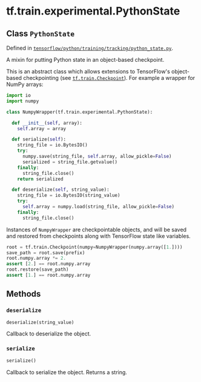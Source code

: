 <div itemscope itemtype="http://developers.google.com/ReferenceObject">
<meta itemprop="name" content="tf.train.experimental.PythonState" />
<meta itemprop="path" content="Stable" />
<meta itemprop="property" content="deserialize"/>
<meta itemprop="property" content="serialize"/>
</div>

# tf.train.experimental.PythonState

## Class `PythonState`





Defined in [`tensorflow/python/training/tracking/python_state.py`](/code/stable/tensorflow/python/training/tracking/python_state.py).

A mixin for putting Python state in an object-based checkpoint.

This is an abstract class which allows extensions to TensorFlow's object-based
checkpointing (see <a href="../../../tf/train/Checkpoint.md"><code>tf.train.Checkpoint</code></a>). For example a wrapper for NumPy
arrays:

```python
import io
import numpy

class NumpyWrapper(tf.train.experimental.PythonState):

  def __init__(self, array):
    self.array = array

  def serialize(self):
    string_file = io.BytesIO()
    try:
      numpy.save(string_file, self.array, allow_pickle=False)
      serialized = string_file.getvalue()
    finally:
      string_file.close()
    return serialized

  def deserialize(self, string_value):
    string_file = io.BytesIO(string_value)
    try:
      self.array = numpy.load(string_file, allow_pickle=False)
    finally:
      string_file.close()
```

Instances of `NumpyWrapper` are checkpointable objects, and will be saved and
restored from checkpoints along with TensorFlow state like variables.

```python
root = tf.train.Checkpoint(numpy=NumpyWrapper(numpy.array([1.])))
save_path = root.save(prefix)
root.numpy.array *= 2.
assert [2.] == root.numpy.array
root.restore(save_path)
assert [1.] == root.numpy.array
```

## Methods

<h3 id="deserialize"><code>deserialize</code></h3>

``` python
deserialize(string_value)
```

Callback to deserialize the object.

<h3 id="serialize"><code>serialize</code></h3>

``` python
serialize()
```

Callback to serialize the object. Returns a string.



